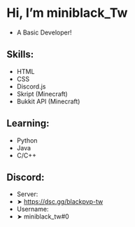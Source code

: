 # Hi, I’m miniblack_Tw
- A Basic Developer!
## Skills:
- HTML
- CSS
- Discord.js
- Skript (Minecraft)
- Bukkit API (Minecraft)
## Learning:
- Python
- Java
- C/C++
## Discord:
- Server:
-    ➤ https://dsc.gg/blackpvp-tw 
- Username:
-    ➤ miniblack_tw#0
